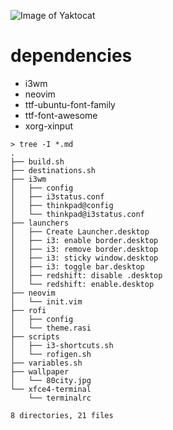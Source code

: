 ![Image of Yaktocat](https://dotfiles.github.io/images/dotfiles-logo.png)

# dependencies
- i3wm
- neovim
- ttf-ubuntu-font-family
- ttf-font-awesome
- xorg-xinput

```
> tree -I *.md                     
.
├── build.sh
├── destinations.sh
├── i3wm
│   ├── config
│   ├── i3status.conf
│   ├── thinkpad@config
│   └── thinkpad@i3status.conf
├── launchers
│   ├── Create Launcher.desktop
│   ├── i3: enable border.desktop
│   ├── i3: remove border.desktop
│   ├── i3: sticky window.desktop
│   ├── i3: toggle bar.desktop
│   ├── redshift: disable .desktop
│   └── redshift: enable.desktop
├── neovim
│   └── init.vim
├── rofi
│   ├── config
│   └── theme.rasi
├── scripts
│   ├── i3-shortcuts.sh
│   └── rofigen.sh
├── variables.sh
├── wallpaper
│   └── 80city.jpg
└── xfce4-terminal
    └── terminalrc

8 directories, 21 files
```
